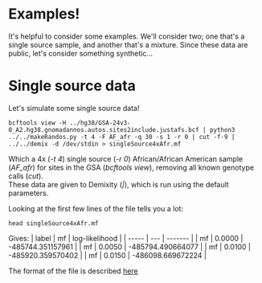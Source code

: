 # Examples!

It's helpful to consider some examples. We'll consider two; one that's a single source sample, and another that's a mixture.
Since these data are public, let's consider something synthetic...

# Single source data

Let's simulate some single source data!

```
bcftools view -H ../hg38/GSA-24v3-0_A2.hg38.gnomadannos.autos.sites2include.justafs.bcf | python3 ../../makeRandos.py -t 4 -F AF_afr -q 30 -s 1 -r 0 | cut -f-9 | ../../demix -d /dev/stdin > singleSource4xAfr.mf
```

Which a 4x (*-t 4*) single source (*-r 0*) African/African American sample (*AF_afr*) for sites in the GSA (*bcftools view*), removing all known genotype calls (*cut*). <br>
These data are given to Demixity (*|*), which is run using the default parameters.

Looking at the first few lines of the file tells you a lot:
```
head singleSource4xAfr.mf
```

Gives:
| label | mf  | log-likelihood  |
| ----- | --- | ------- |
| mf |     0.0000  |  -485744.351157961 |
| mf  |   0.0050 |  -485794.490664077 |
| mf   |   0.0100 | -485920.359570402 |
| mf   |   0.0150 | -486098.669672224 |


The format of the file is described [here](../../MFfile.md)




